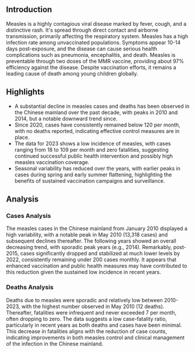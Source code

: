 ## Introduction

Measles is a highly contagious viral disease marked by fever, cough, and a distinctive rash. It's spread through direct contact and airborne transmission, primarily affecting the respiratory system. Measles has a high infection rate among unvaccinated populations. Symptoms appear 10-14 days post-exposure, and the disease can cause serious health complications such as pneumonia, encephalitis, and death. Measles is preventable through two doses of the MMR vaccine, providing about 97% efficiency against the disease. Despite vaccination efforts, it remains a leading cause of death among young children globally.
## Highlights

- A substantial decline in measles cases and deaths has been observed in the Chinese mainland over the past decade, with peaks in 2010 and 2014, but a notable downward trend since. <br/>
- Since 2020, cases have consistently remained below 120 per month, with no deaths reported, indicating effective control measures are in place. <br/>
- The data for 2023 shows a low incidence of measles, with cases ranging from 18 to 109 per month and zero fatalities, suggesting continued successful public health intervention and possibly high measles vaccination coverage. <br/>
- Seasonal variability has reduced over the years, with earlier peaks in cases during spring and early summer flattening, highlighting the benefits of sustained vaccination campaigns and surveillance. <br/>
## Analysis

### Cases Analysis
The measles cases in the Chinese mainland from January 2010 displayed a high variability, with a notable peak in May 2010 (13,318 cases) and subsequent declines thereafter. The following years showed an overall decreasing trend, with sporadic peak years (e.g., 2014). Remarkably, post-2015, cases significantly dropped and stabilized at much lower levels by 2022, consistently remaining under 200 cases monthly. It appears that enhanced vaccination and public health measures may have contributed to this reduction given the sustained low incidence in recent years.

### Deaths Analysis
Deaths due to measles were sporadic and relatively low between 2010-2023, with the highest number observed in May 2010 (12 deaths). Thereafter, fatalities were infrequent and never exceeded 7 per month, often dropping to zero. The data suggests a low case-fatality ratio, particularly in recent years as both deaths and cases have been minimal. This decrease in fatalities aligns with the reduction of case counts, indicating improvements in both measles control and clinical management of the infection in the Chinese mainland.
